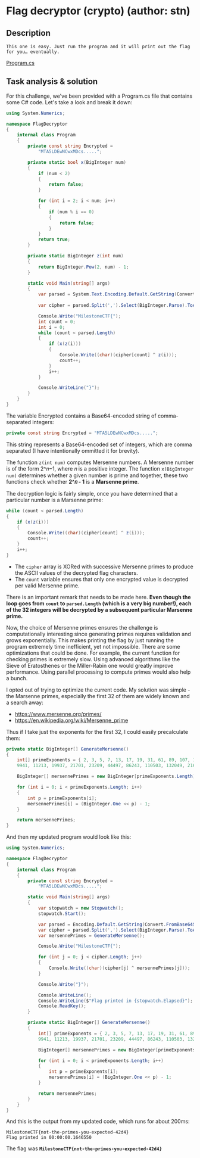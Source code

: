 # Flag decryptor (crypto) (author: stn)

## Description

```shell
This one is easy. Just run the program and it will print out the flag for you… eventually.
```
[Program.cs](Program.cs)

## Task analysis & solution

For this challenge, we've been provided with a Program.cs file that contains some C# code. Let's take a look and break it down:

```csharp
using System.Numerics;

namespace FlagDecryptor
{
    internal class Program
    {
        private const string Encrypted =
            "MTA5LDEwNCwxMDcs.....";

        private static bool x(BigInteger num)
        {
            if (num < 2)
            {
                return false;
            }

            for (int i = 2; i < num; i++)
            {
                if (num % i == 0)
                {
                    return false;
                }
            }
            return true;
        }

        private static BigInteger z(int num)
        {
            return BigInteger.Pow(2, num) - 1;
        }

        static void Main(string[] args)
        {
            var parsed = System.Text.Encoding.Default.GetString(Convert.FromBase64String(Encrypted));
            
            var cipher = parsed.Split(',').Select(BigInteger.Parse).ToArray();

            Console.Write("MilestoneCTF{");
            int count = 0;
            int i = 0;
            while (count < parsed.Length)
            {
                if (x(z(i)))
                {
                    Console.Write((char)(cipher[count] ^ z(i)));
                    count++;
                }
                i++;
            }

            Console.WriteLine("}");
        }
    }
}
```

The variable Encrypted contains a Base64-encoded string of comma-separated integers:

```csharp
private const string Encrypted = "MTA5LDEwNCwxMDcs.....";
```
This string represents a Base64-encoded set of integers, which are comma separated (I have intentionally ommitted it for brevity). 

The function ``z(int num)`` computes Mersenne numbers. A Mersenne number is of the form 2^𝑛−1, where 𝑛 is a positive integer. 
The function ``x(BigInteger num)`` determines whether a given number is prime and together, these two functions check whether **2^𝑛 - 1** is a **Marsenne prime**.

The decryption logic is fairly simple, once you have determined that a particular number is a Marsenne prime:

```csharp
while (count < parsed.Length)
{
    if (x(z(i)))
    {
        Console.Write((char)(cipher[count] ^ z(i)));
        count++;
    }
    i++;
}
```

- The ``cipher`` array is XORed with successive Mersenne primes to produce the ASCII values of the decrypted flag characters.
- The ``count`` variable ensures that only one encrypted value is decrypted per valid Mersenne prime.

There is an important remark that needs to be made here. **Even though the loop goes from ``count`` to ``parsed.Length`` (which is a very big number!), each of the 32 integers will be decrypted by a subsequent particular Marsenne prime.**

Now, the choice of Mersenne primes ensures the challenge is computationally interesting since generating primes requires validation and grows exponentially. This makes printing the flag by just running the program extremely time inefficient, yet not impossible. There are some optimizations that could be done. For example, the current function for checking primes is extremely slow. Using advanced algorithms like the Sieve of Eratosthenes or the Miller-Rabin one would greatly improve performance. Using parallel processing to compute primes would also help a bunch. 

I opted out of trying to optimize the current code. My solution was simple - the Marsenne primes, especially the first 32 of them are widely known and a search away:
- https://www.mersenne.org/primes/
- https://en.wikipedia.org/wiki/Mersenne_prime

Thus if I take just the exponents for the first 32, I could easily precalculate them:

```csharp
private static BigInteger[] GenerateMersenne()
{
    int[] primeExponents = { 2, 3, 5, 7, 13, 17, 19, 31, 61, 89, 107, 127, 521, 607, 1279, 2203, 2281, 3217, 4253, 4423, 9689,
    9941, 11213, 19937, 21701, 23209, 44497, 86243, 110503, 132049, 216091, 756839 };

    BigInteger[] mersennePrimes = new BigInteger[primeExponents.Length];

    for (int i = 0; i < primeExponents.Length; i++)
    {
        int p = primeExponents[i];
        mersennePrimes[i] = (BigInteger.One << p) - 1;
    }

    return mersennePrimes;
}
```

And then my updated program would look like this:

```csharp
using System.Numerics;

namespace FlagDecryptor
{
    internal class Program
    {
        private const string Encrypted =
            "MTA5LDEwNCwxMDcs.....";

        static void Main(string[] args)
        {
            var stopwatch = new Stopwatch();
            stopwatch.Start();

            var parsed = Encoding.Default.GetString(Convert.FromBase64String(Encrypted));
            var cipher = parsed.Split(',').Select(BigInteger.Parse).ToArray();
            var mersennePrimes = GenerateMersenne();

            Console.Write("MilestoneCTF{");

            for (int j = 0; j < cipher.Length; j++)
            {
                Console.Write((char)(cipher[j] ^ mersennePrimes[j]));
            }

            Console.Write("}");

            Console.WriteLine();
            Console.WriteLine($"Flag printed in {stopwatch.Elapsed}");
            Console.ReadKey();
        }

        private static BigInteger[] GenerateMersenne()
        {
            int[] primeExponents = { 2, 3, 5, 7, 13, 17, 19, 31, 61, 89, 107, 127, 521, 607, 1279, 2203,    2281,  3217, 4253, 4423, 9689,
            9941, 11213, 19937, 21701, 23209, 44497, 86243, 110503, 132049, 216091, 756839 };

            BigInteger[] mersennePrimes = new BigInteger[primeExponents.Length];

            for (int i = 0; i < primeExponents.Length; i++)
            {
                int p = primeExponents[i];
                mersennePrimes[i] = (BigInteger.One << p) - 1;
            }

            return mersennePrimes;
        }
    }
}
```

And this is the output from my updated code, which runs for about 200ms:

```shell
MilestoneCTF{not-the-primes-you-expected-42d4}
Flag printed in 00:00:00.1646550
```

The flag was **``MilestoneCTF{not-the-primes-you-expected-42d4}``**
